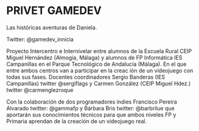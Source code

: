 # PRIVET GAMEDEV

Las históricas aventuras de Daniela.

Twitter: @gamedev_innicia

Proyecto Intercentro e Internivelar entre alumnos de la Escuela Rural CEIP Miguel Hernández (Almogía, Málaga) y alumnos de FP Informática IES Campanillas en el Parque Tecnológico de Andalucía (Málaga). 
En el que entre ambos centros van a participar en la creac  ión de un videojuego con todas sus fases.
Docentes coordinadores Sergio Banderas (IES Campanillas) twitter @sergiflags y Carmen González (CEIP Miguel Hdez.) twitter @carmenglezroque

Con la colaboración de dos programadores indies Francisco Pereira Alvarado twitter: @gammafp y Bárbara Bris twitter: @barbrilue que aportarán sus conocimientos técnicos para que ambos niveles FP y Primaria aprendan de la creación de un videojuego real.